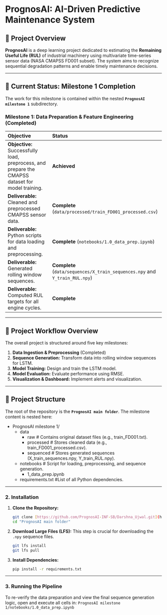 # PrognosAI: AI-Driven Predictive Maintenance System

## 🚀 Project Overview

**PrognosAI** is a deep learning project dedicated to estimating the **Remaining Useful Life (RUL)** of industrial machinery using multivariate time-series sensor data (NASA CMAPSS FD001 subset). The system aims to recognize sequential degradation patterns and enable timely maintenance decisions.

***

## 🎯 Current Status: Milestone 1 Completion

The work for this milestone is contained within the nested **`PrognosAI milestone 1`** subdirectory.

### Milestone 1: Data Preparation & Feature Engineering (Completed)

| Objective | Status |
| :--- | :--- |
| **Objective:** Successfully load, preprocess, and prepare the CMAPSS dataset for model training. | **Achieved** |
| **Deliverable:** Cleaned and preprocessed CMAPSS sensor data. | **Complete** (`data/processed/train_FD001_processed.csv`) |
| **Deliverable:** Python scripts for data loading and preprocessing. | **Complete** (`notebooks/1.0_data_prep.ipynb`) |
| **Deliverable:** Generated rolling window sequences. | **Complete** (`data/sequences/X_train_sequences.npy` and `Y_train_RUL.npy`) |
| **Deliverable:** Computed RUL targets for all engine cycles. | **Complete** |

***

## 📝 Project Workflow Overview

The overall project is structured around five key milestones:

1.  **Data Ingestion & Preprocessing** (Completed)
2.  **Sequence Generation:** Transform data into rolling window sequences for LSTM.
3.  **Model Training:** Design and train the LSTM model.
4.  **Model Evaluation:** Evaluate performance using RMSE.
5.  **Visualization & Dashboard:** Implement alerts and visualization.

***

## 📁 Project Structure

The root of the repository is the **`PrognosAI main folder`**. The milestone content is nested here:
- PrognosAI milestone 1/
  - data
    - raw            # Contains original dataset files (e.g., train_FD001.txt).
    - processed      # Stores cleaned data (e.g., train_FD001_processed.csv).
    - sequenced      # Stores generated sequences (X_train_sequences.npy, Y_train_RUL.npy).
  - notebooks        # Script for loading, preprocessing, and sequence generation.
    - 1_data_prep.ipynb
  - requirements.txt    #List of all Python dependencies.

***

### 2. Installation
1.  **Clone the Repository:**
    ```bash
    git clone [https://github.com/PrognosAI-INF-SB/Darshna_Ujwal.git](https://github.com/PrognosAI-INF-SB/Darshna_Ujwal.git)
    cd "PrognosAI main folder"
    ```
2.  **Download Large Files (LFS):**
    This step is crucial for downloading the `.npy` sequence files.
    ```bash
    git lfs install
    git lfs pull
    ```
3.  **Install Dependencies:**
    ```bash
    pip install -r requirements.txt
    ```

***

### 3. Running the Pipeline
To re-verify the data preparation and view the final sequence generation logic, open and execute all cells in:
`PrognosAI milestone 1/notebooks/1.0_data_prep.ipynb`